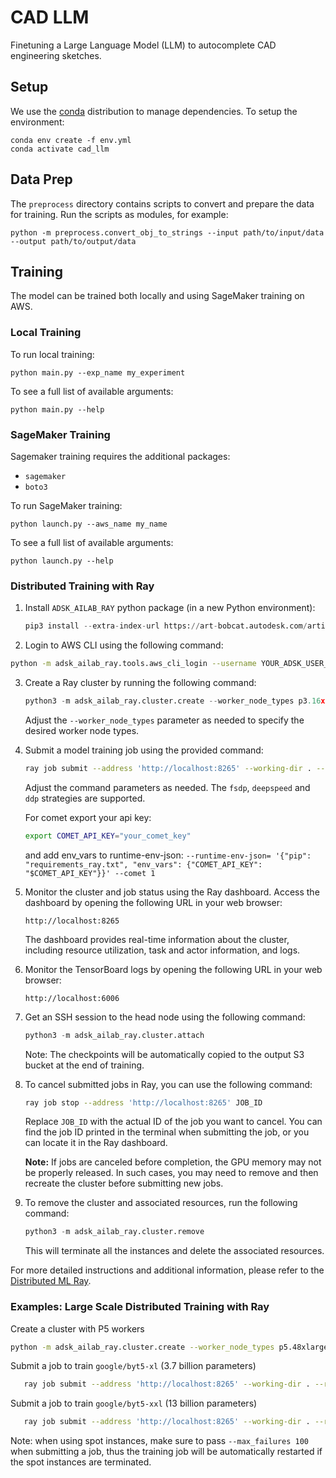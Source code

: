 # CAD LLM
Finetuning a Large Language Model (LLM) to autocomplete CAD engineering sketches.

## Setup
We use the [conda](https://www.anaconda.com/download/) distribution to manage dependencies. To setup the environment:

```
conda env create -f env.yml
conda activate cad_llm
```

## Data Prep
The `preprocess` directory contains scripts to convert and prepare the data for training. Run the scripts as modules, for example:

```
python -m preprocess.convert_obj_to_strings --input path/to/input/data --output path/to/output/data
```

## Training
The model can be trained both locally and using SageMaker training on AWS.

### Local Training
To run local training:
```
python main.py --exp_name my_experiment
```

To see a full list of available arguments:
```
python main.py --help
```

### SageMaker Training
Sagemaker training requires the additional packages:
- `sagemaker`
- `boto3`

To run SageMaker training:
```
python launch.py --aws_name my_name
```

To see a full list of available arguments:
```
python launch.py --help
```


### Distributed Training with Ray

1. Install `ADSK_AILAB_RAY` python package (in a new Python environment):

   ```python
   pip3 install --extra-index-url https://art-bobcat.autodesk.com/artifactory/api/pypi/team-gen-ai-accel-pypi/simple adsk-ailab-ray
   ```
2.  Login to AWS CLI using the following command:

   ```bash
   python -m adsk_ailab_ray.tools.aws_cli_login --username YOUR_ADSK_USER_NAME # defaults to $USER
   ```

3. Create a Ray cluster by running the following command:

    ```python
    python3 -m adsk_ailab_ray.cluster.create --worker_node_types p3.16xlarge,p3dn.24xlarge --tag_value CADGPT
    ```
   Adjust the `--worker_node_types` parameter as needed to specify the desired worker node types.


4. Submit a model training job using the provided command:

   ```bash
   ray job submit --address 'http://localhost:8265' --working-dir . --runtime-env-json='{"pip": "requirements_ray.txt"}' -- python train_ray.py --max_epochs 100 --num_gpus 16 --exp_name test_cadllm --dataset /home/ray/data --results_dir /home/ray/ray_results --strategy fsdp --model_name google/byt5-base
   ```

   Adjust the command parameters as needed. The `fsdp`, `deepspeed` and `ddp` strategies are supported.

   For comet export your api key:
   ```bash
   export COMET_API_KEY="your_comet_key"
   ```
   and add env_vars to runtime-env-json: ```--runtime-env-json=
'{"pip": "requirements_ray.txt", "env_vars": {"COMET_API_KEY": "$COMET_API_KEY"}}' --comet 1```


5. Monitor the cluster and job status using the Ray dashboard. Access the dashboard by opening the following URL in your web browser:

    ```plaintext
    http://localhost:8265
    ```
    The dashboard provides real-time information about the cluster, including resource utilization, task and actor information, and logs. 

6. Monitor the TensorBoard logs by opening the following URL in your web browser:

    ```plaintext
    http://localhost:6006
    ```
7. Get an SSH session to the head node using the following command:

    ```python
    python3 -m adsk_ailab_ray.cluster.attach
    ```
    Note: The checkpoints will be automatically copied to the output S3 bucket at the end of training.

8. To cancel submitted jobs in Ray, you can use the following command:

    ```bash
    ray job stop --address 'http://localhost:8265' JOB_ID
    ```
    
    Replace `JOB_ID` with the actual ID of the job you want to cancel. You can find the job ID printed in the terminal when submitting the job, or you can locate it in the Ray dashboard.

    **Note:** If jobs are canceled before completion, the GPU memory may not be properly released. In such cases, you may need to remove and then recreate the cluster before submitting new jobs.

9. To remove the cluster and associated resources, run the following command:

    ```python
    python3 -m adsk_ailab_ray.cluster.remove
    ```
    This will terminate all the instances and delete the associated resources.

For more detailed instructions and additional information, please refer to the [Distributed ML Ray](https://git.autodesk.com/Research/distributed-ml-ray).

### Examples: Large Scale Distributed Training with Ray 

Create a cluster with P5 workers
```bash
python -m adsk_ailab_ray.cluster.create --worker_node_types p5.48xlarge --use_spot_workers --ebs_volume_size 300 --tag_value CADGPT
```

Submit a job to train `google/byt5-xl` (3.7 billion parameters)
```bash
   ray job submit --address 'http://localhost:8265' --working-dir . --runtime-env-json='{"pip": "requirements_ray.txt"}' -- python train_ray.py --max_epochs 1 --num_gpus 8 --exp_name test_byte5-xl --dataset /home/ray/data --results_dir /home/ray/ray_results --strategy fsdp --mix_precession --model_name google/byt5-xl
```

Submit a job to train `google/byt5-xxl` (13 billion parameters)
```bash
   ray job submit --address 'http://localhost:8265' --working-dir . --runtime-env-json='{"pip": "requirements_ray.txt"}' -- python train_ray.py --max_epochs 1 --num_gpus 8 --exp_name test_byte5-xl --dataset /home/ray/data --results_dir /home/ray/ray_results --strategy deepspeed --mix_precession --model_name google/byt5-xxl
```
Note: when using spot instances, make sure to pass `--max_failures 100` when submitting a job, thus the training job will be automatically restarted if the spot instances are terminated.
